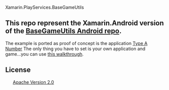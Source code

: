 Xamarin.PlayServices.BaseGameUtils

<h2>This repo represent the Xamarin.Android version of the <a href='https://github.com/playgameservices/android-basic-samples'> BaseGameUtils Android repo</a>.</h2>

The example is ported as proof of concept is the application <a href='https://github.com/playgameservices/android-basic-samples/tree/master/BasicSamples/TypeANumber'>Type A Number</a> The only thing you have to set is your own application and game...you can use <a href='https://developers.google.com/games/services/console/enabling'>this walkthrough</a>. 

<h2>
<a name="user-content-license" class="anchor" href="#license" aria-hidden="true"><span class="octicon octicon-link"></span></a>License</h2>
<ul class="task-list">
<li><a href="http://www.apache.org/licenses/LICENSE-2.0.html">Apache Version 2.0</a></li>
</ul><h2>
